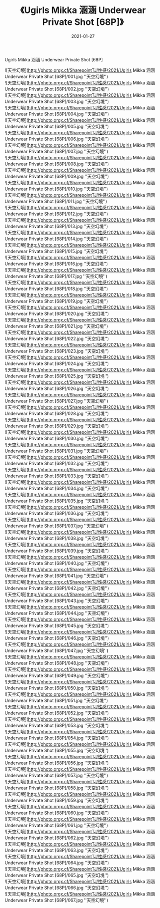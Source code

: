 ﻿---
layout: post
title:  《Ugirls Mikka 涵涵 Underwear Private Shot [68P]》
date:   2021-01-27
img: http://photo.orgx.cf/SharepointTJ/性感/2021/Ugirls Mikka 涵涵 Underwear Private Shot [68P]/000.jpg
categories: [美女, 性感, 泳衣]
---

Ugirls Mikka 涵涵 Underwear Private Shot [68P]



![天空幻境](http://photo.orgx.cf/SharepointTJ/性感/2021/Ugirls Mikka 涵涵 Underwear Private Shot [68P]/001.jpg ''天空幻境'') <br>
![天空幻境](http://photo.orgx.cf/SharepointTJ/性感/2021/Ugirls Mikka 涵涵 Underwear Private Shot [68P]/002.jpg ''天空幻境'') <br>
![天空幻境](http://photo.orgx.cf/SharepointTJ/性感/2021/Ugirls Mikka 涵涵 Underwear Private Shot [68P]/003.jpg ''天空幻境'') <br>
![天空幻境](http://photo.orgx.cf/SharepointTJ/性感/2021/Ugirls Mikka 涵涵 Underwear Private Shot [68P]/004.jpg ''天空幻境'') <br>
![天空幻境](http://photo.orgx.cf/SharepointTJ/性感/2021/Ugirls Mikka 涵涵 Underwear Private Shot [68P]/005.jpg ''天空幻境'') <br>
![天空幻境](http://photo.orgx.cf/SharepointTJ/性感/2021/Ugirls Mikka 涵涵 Underwear Private Shot [68P]/006.jpg ''天空幻境'') <br>
![天空幻境](http://photo.orgx.cf/SharepointTJ/性感/2021/Ugirls Mikka 涵涵 Underwear Private Shot [68P]/007.jpg ''天空幻境'') <br>
![天空幻境](http://photo.orgx.cf/SharepointTJ/性感/2021/Ugirls Mikka 涵涵 Underwear Private Shot [68P]/008.jpg ''天空幻境'') <br>
![天空幻境](http://photo.orgx.cf/SharepointTJ/性感/2021/Ugirls Mikka 涵涵 Underwear Private Shot [68P]/009.jpg ''天空幻境'') <br>
![天空幻境](http://photo.orgx.cf/SharepointTJ/性感/2021/Ugirls Mikka 涵涵 Underwear Private Shot [68P]/010.jpg ''天空幻境'') <br>
![天空幻境](http://photo.orgx.cf/SharepointTJ/性感/2021/Ugirls Mikka 涵涵 Underwear Private Shot [68P]/011.jpg ''天空幻境'') <br>
![天空幻境](http://photo.orgx.cf/SharepointTJ/性感/2021/Ugirls Mikka 涵涵 Underwear Private Shot [68P]/012.jpg ''天空幻境'') <br>
![天空幻境](http://photo.orgx.cf/SharepointTJ/性感/2021/Ugirls Mikka 涵涵 Underwear Private Shot [68P]/013.jpg ''天空幻境'') <br>
![天空幻境](http://photo.orgx.cf/SharepointTJ/性感/2021/Ugirls Mikka 涵涵 Underwear Private Shot [68P]/014.jpg ''天空幻境'') <br>
![天空幻境](http://photo.orgx.cf/SharepointTJ/性感/2021/Ugirls Mikka 涵涵 Underwear Private Shot [68P]/015.jpg ''天空幻境'') <br>
![天空幻境](http://photo.orgx.cf/SharepointTJ/性感/2021/Ugirls Mikka 涵涵 Underwear Private Shot [68P]/016.jpg ''天空幻境'') <br>
![天空幻境](http://photo.orgx.cf/SharepointTJ/性感/2021/Ugirls Mikka 涵涵 Underwear Private Shot [68P]/017.jpg ''天空幻境'') <br>
![天空幻境](http://photo.orgx.cf/SharepointTJ/性感/2021/Ugirls Mikka 涵涵 Underwear Private Shot [68P]/018.jpg ''天空幻境'') <br>
![天空幻境](http://photo.orgx.cf/SharepointTJ/性感/2021/Ugirls Mikka 涵涵 Underwear Private Shot [68P]/019.jpg ''天空幻境'') <br>
![天空幻境](http://photo.orgx.cf/SharepointTJ/性感/2021/Ugirls Mikka 涵涵 Underwear Private Shot [68P]/020.jpg ''天空幻境'') <br>
![天空幻境](http://photo.orgx.cf/SharepointTJ/性感/2021/Ugirls Mikka 涵涵 Underwear Private Shot [68P]/021.jpg ''天空幻境'') <br>
![天空幻境](http://photo.orgx.cf/SharepointTJ/性感/2021/Ugirls Mikka 涵涵 Underwear Private Shot [68P]/022.jpg ''天空幻境'') <br>
![天空幻境](http://photo.orgx.cf/SharepointTJ/性感/2021/Ugirls Mikka 涵涵 Underwear Private Shot [68P]/023.jpg ''天空幻境'') <br>
![天空幻境](http://photo.orgx.cf/SharepointTJ/性感/2021/Ugirls Mikka 涵涵 Underwear Private Shot [68P]/024.jpg ''天空幻境'') <br>
![天空幻境](http://photo.orgx.cf/SharepointTJ/性感/2021/Ugirls Mikka 涵涵 Underwear Private Shot [68P]/025.jpg ''天空幻境'') <br>
![天空幻境](http://photo.orgx.cf/SharepointTJ/性感/2021/Ugirls Mikka 涵涵 Underwear Private Shot [68P]/026.jpg ''天空幻境'') <br>
![天空幻境](http://photo.orgx.cf/SharepointTJ/性感/2021/Ugirls Mikka 涵涵 Underwear Private Shot [68P]/027.jpg ''天空幻境'') <br>
![天空幻境](http://photo.orgx.cf/SharepointTJ/性感/2021/Ugirls Mikka 涵涵 Underwear Private Shot [68P]/028.jpg ''天空幻境'') <br>
![天空幻境](http://photo.orgx.cf/SharepointTJ/性感/2021/Ugirls Mikka 涵涵 Underwear Private Shot [68P]/029.jpg ''天空幻境'') <br>
![天空幻境](http://photo.orgx.cf/SharepointTJ/性感/2021/Ugirls Mikka 涵涵 Underwear Private Shot [68P]/030.jpg ''天空幻境'') <br>
![天空幻境](http://photo.orgx.cf/SharepointTJ/性感/2021/Ugirls Mikka 涵涵 Underwear Private Shot [68P]/031.jpg ''天空幻境'') <br>
![天空幻境](http://photo.orgx.cf/SharepointTJ/性感/2021/Ugirls Mikka 涵涵 Underwear Private Shot [68P]/032.jpg ''天空幻境'') <br>
![天空幻境](http://photo.orgx.cf/SharepointTJ/性感/2021/Ugirls Mikka 涵涵 Underwear Private Shot [68P]/033.jpg ''天空幻境'') <br>
![天空幻境](http://photo.orgx.cf/SharepointTJ/性感/2021/Ugirls Mikka 涵涵 Underwear Private Shot [68P]/034.jpg ''天空幻境'') <br>
![天空幻境](http://photo.orgx.cf/SharepointTJ/性感/2021/Ugirls Mikka 涵涵 Underwear Private Shot [68P]/035.jpg ''天空幻境'') <br>
![天空幻境](http://photo.orgx.cf/SharepointTJ/性感/2021/Ugirls Mikka 涵涵 Underwear Private Shot [68P]/036.jpg ''天空幻境'') <br>
![天空幻境](http://photo.orgx.cf/SharepointTJ/性感/2021/Ugirls Mikka 涵涵 Underwear Private Shot [68P]/037.jpg ''天空幻境'') <br>
![天空幻境](http://photo.orgx.cf/SharepointTJ/性感/2021/Ugirls Mikka 涵涵 Underwear Private Shot [68P]/038.jpg ''天空幻境'') <br>
![天空幻境](http://photo.orgx.cf/SharepointTJ/性感/2021/Ugirls Mikka 涵涵 Underwear Private Shot [68P]/039.jpg ''天空幻境'') <br>
![天空幻境](http://photo.orgx.cf/SharepointTJ/性感/2021/Ugirls Mikka 涵涵 Underwear Private Shot [68P]/040.jpg ''天空幻境'') <br>
![天空幻境](http://photo.orgx.cf/SharepointTJ/性感/2021/Ugirls Mikka 涵涵 Underwear Private Shot [68P]/041.jpg ''天空幻境'') <br>
![天空幻境](http://photo.orgx.cf/SharepointTJ/性感/2021/Ugirls Mikka 涵涵 Underwear Private Shot [68P]/042.jpg ''天空幻境'') <br>
![天空幻境](http://photo.orgx.cf/SharepointTJ/性感/2021/Ugirls Mikka 涵涵 Underwear Private Shot [68P]/043.jpg ''天空幻境'') <br>
![天空幻境](http://photo.orgx.cf/SharepointTJ/性感/2021/Ugirls Mikka 涵涵 Underwear Private Shot [68P]/044.jpg ''天空幻境'') <br>
![天空幻境](http://photo.orgx.cf/SharepointTJ/性感/2021/Ugirls Mikka 涵涵 Underwear Private Shot [68P]/045.jpg ''天空幻境'') <br>
![天空幻境](http://photo.orgx.cf/SharepointTJ/性感/2021/Ugirls Mikka 涵涵 Underwear Private Shot [68P]/046.jpg ''天空幻境'') <br>
![天空幻境](http://photo.orgx.cf/SharepointTJ/性感/2021/Ugirls Mikka 涵涵 Underwear Private Shot [68P]/047.jpg ''天空幻境'') <br>
![天空幻境](http://photo.orgx.cf/SharepointTJ/性感/2021/Ugirls Mikka 涵涵 Underwear Private Shot [68P]/048.jpg ''天空幻境'') <br>
![天空幻境](http://photo.orgx.cf/SharepointTJ/性感/2021/Ugirls Mikka 涵涵 Underwear Private Shot [68P]/049.jpg ''天空幻境'') <br>
![天空幻境](http://photo.orgx.cf/SharepointTJ/性感/2021/Ugirls Mikka 涵涵 Underwear Private Shot [68P]/050.jpg ''天空幻境'') <br>
![天空幻境](http://photo.orgx.cf/SharepointTJ/性感/2021/Ugirls Mikka 涵涵 Underwear Private Shot [68P]/051.jpg ''天空幻境'') <br>
![天空幻境](http://photo.orgx.cf/SharepointTJ/性感/2021/Ugirls Mikka 涵涵 Underwear Private Shot [68P]/052.jpg ''天空幻境'') <br>
![天空幻境](http://photo.orgx.cf/SharepointTJ/性感/2021/Ugirls Mikka 涵涵 Underwear Private Shot [68P]/053.jpg ''天空幻境'') <br>
![天空幻境](http://photo.orgx.cf/SharepointTJ/性感/2021/Ugirls Mikka 涵涵 Underwear Private Shot [68P]/054.jpg ''天空幻境'') <br>
![天空幻境](http://photo.orgx.cf/SharepointTJ/性感/2021/Ugirls Mikka 涵涵 Underwear Private Shot [68P]/055.jpg ''天空幻境'') <br>
![天空幻境](http://photo.orgx.cf/SharepointTJ/性感/2021/Ugirls Mikka 涵涵 Underwear Private Shot [68P]/056.jpg ''天空幻境'') <br>
![天空幻境](http://photo.orgx.cf/SharepointTJ/性感/2021/Ugirls Mikka 涵涵 Underwear Private Shot [68P]/057.jpg ''天空幻境'') <br>
![天空幻境](http://photo.orgx.cf/SharepointTJ/性感/2021/Ugirls Mikka 涵涵 Underwear Private Shot [68P]/058.jpg ''天空幻境'') <br>
![天空幻境](http://photo.orgx.cf/SharepointTJ/性感/2021/Ugirls Mikka 涵涵 Underwear Private Shot [68P]/059.jpg ''天空幻境'') <br>
![天空幻境](http://photo.orgx.cf/SharepointTJ/性感/2021/Ugirls Mikka 涵涵 Underwear Private Shot [68P]/060.jpg ''天空幻境'') <br>
![天空幻境](http://photo.orgx.cf/SharepointTJ/性感/2021/Ugirls Mikka 涵涵 Underwear Private Shot [68P]/061.jpg ''天空幻境'') <br>
![天空幻境](http://photo.orgx.cf/SharepointTJ/性感/2021/Ugirls Mikka 涵涵 Underwear Private Shot [68P]/062.jpg ''天空幻境'') <br>
![天空幻境](http://photo.orgx.cf/SharepointTJ/性感/2021/Ugirls Mikka 涵涵 Underwear Private Shot [68P]/063.jpg ''天空幻境'') <br>
![天空幻境](http://photo.orgx.cf/SharepointTJ/性感/2021/Ugirls Mikka 涵涵 Underwear Private Shot [68P]/064.jpg ''天空幻境'') <br>
![天空幻境](http://photo.orgx.cf/SharepointTJ/性感/2021/Ugirls Mikka 涵涵 Underwear Private Shot [68P]/065.jpg ''天空幻境'') <br>
![天空幻境](http://photo.orgx.cf/SharepointTJ/性感/2021/Ugirls Mikka 涵涵 Underwear Private Shot [68P]/066.jpg ''天空幻境'') <br>
![天空幻境](http://photo.orgx.cf/SharepointTJ/性感/2021/Ugirls Mikka 涵涵 Underwear Private Shot [68P]/067.jpg ''天空幻境'') <br>
